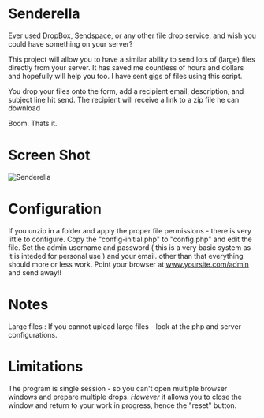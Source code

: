 Senderella
==========

Ever used DropBox, Sendspace, or any other file drop service, and wish you could have something on your server?

This project will allow you to have a similar ability to send lots of (large) files directly from your server.
It has saved me countless of hours and dollars and hopefully will help you too. I have sent gigs of files using this
script.  

You drop your files onto the form, add a recipient email, description, and subject line hit send.
The recipient will receive a link to a zip file he can download
 
Boom. Thats it. 


Screen Shot
===========

![Senderella](http://download.newyorkbrass.com/images/senderella.png "Senderella")

Configuration
=============

If you unzip in a folder and apply the proper file permissions - there is very little to configure.
Copy the "config-initial.php" to "config.php" and edit the file.
Set the admin username and password ( this is a very basic system as it is inteded for personal use ) 
and your email. other than that everything should more or less work. 
Point your browser at www.yoursite.com/admin and send away!!

Notes
=====

Large files : If you cannot upload large files - look at the php and server configurations.

Limitations 
===========
The program is single session - so you can't open multiple browser windows and prepare multiple drops.
*However* it allows you to close the window and return to your work in progress, hence the "reset" button. 
  


 

